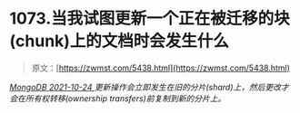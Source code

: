 <!--yml
category: 未分类
date: 0001-01-01 00:00:00
--->

# 1073.当我试图更新一个正在被迁移的块(chunk)上的文档时会发生什么

> 原文：[https://zwmst.com/5438.html](https://zwmst.com/5438.html)

   [ *MongoDB* ](https://zwmst.com/mongodb)*[ <time datetime="2021-10-25T00:55:02+08:00"> 2021-10-24 </time> ](https://zwmst.com/5438.html)  更新操作会立即发生在旧的分片(shard)上，然后更改才会在所有权转移(ownership transfers)前复制到新的分片上。*